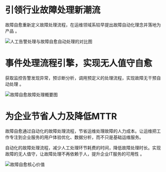 # 引领行业故障处理新潮流

故障自愈重新定义故障处理流程，在运维领域系较早提出故障自动化理念并落地为产品 。

![人工告警处理与故障自愈自动处理的对比图](http://docs.bk.tencent.com/product_white_paper/fta/media/core-function.png)

# 事件处理流程引擎，实现无人值守自愈

获取监控告警发现异常，预诊断分析，调用预定义的处理流程，实现故障无干预自动处理 。

![故障自愈故障处理概要图](http://docs.bk.tencent.com/product_white_paper/fta/media/enginee.png)

# 为企业节省人力及降低MTTR

故障自愈通过自动化的故障处理流程，节省运维处理故障的人力成本。让运维把工作专注到企业服务的用户体验优化、数据分析，而不只是基础运维服务。

自动化的故障处理流程，减少人工处理环节耗费的时间，降低故障处理时长。实现故障的无人值守，让故障处理不再依赖于人，提升企业IT服务的可用性 。

![故障自愈核心价值](http://docs.bk.tencent.com/product_white_paper/fta/media/reduce_mttr.png)